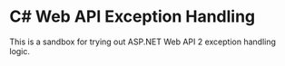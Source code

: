 # C# Web API Exception Handling

This is a sandbox for trying out ASP.NET Web API 2 exception handling logic.
